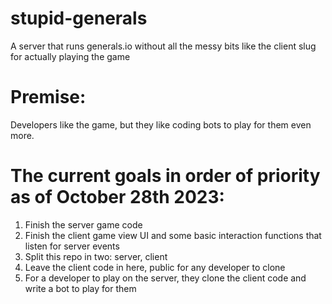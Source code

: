 # stupid-generals
A server that runs generals.io without all the messy bits like the client slug for actually playing the game
# Premise:
Developers like the game, but they like coding bots to play for them even more.
# The current goals in order of priority as of October 28th 2023:
1) Finish the server game code
2) Finish the client game view UI and some basic interaction functions that listen for server events
3) Split this repo in two: server, client
4) Leave the client code in here, public for any developer to clone
5) For a developer to play on the server, they clone the client code and write a bot to play for them
